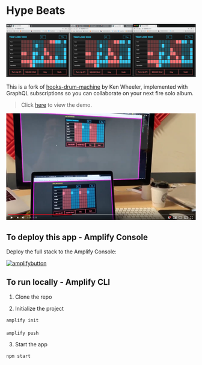 # Hype Beats

![](hero.png)

This is a fork of [hooks-drum-machine](https://github.com/kenwheeler/hooks-drum-machine) by Ken Wheeler, implemented with GraphQL subscriptions so you can collaborate on your next fire solo album.

> Click [here](https://www.hypebeats.dev/#/) to view the demo.

[![](youtube.png)](https://www.youtube.com/watch?v=nm2kt3h1--c)

## To deploy this app - Amplify Console

Deploy the full stack to the Amplify Console:

[![amplifybutton](https://oneclick.amplifyapp.com/button.svg)](https://console.aws.amazon.com/amplify/home#/deploy?repo=https://github.com/dabit3/hype-beats)

## To run locally - Amplify CLI

1. Clone the repo

2. Initialize the project

```sh
amplify init

amplify push
```

3. Start the app

```sh
npm start
```
